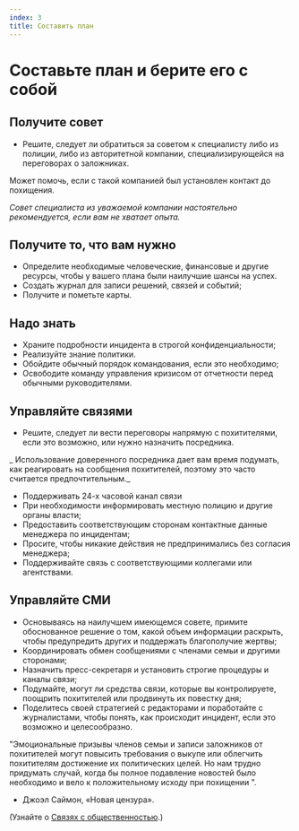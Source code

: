 ```yaml
---
index: 3
title: Составить план
---
```

# Составьте план и берите его с собой

## Получите совет

*   Решите, следует ли обратиться за советом к специалисту либо из полиции, либо из авторитетной компании, специализирующейся на переговорах о заложниках.

Может помочь, если с такой компанией был установлен контакт до похищения.

_Совет специалиста из уважаемой компании настоятельно рекомендуется, если вам не хватает опыта._

## Получите то, что вам нужно

*   Определите необходимые человеческие, финансовые и другие ресурсы, чтобы у вашего плана были наилучшие шансы на успех.
*   Создать журнал для записи решений, связей и событий;
*   Получите и пометьте карты.

## Надо знать

*   Храните подробности инцидента в строгой конфиденциальности;
*   Реализуйте знание политики.
*   Обойдите обычный порядок командования, если это необходимо;
*   Освободите команду управления кризисом от отчетности перед обычными руководителями.

## Управляйте связями

*   Решите, следует ли вести переговоры напрямую с похитителями, если это возможно, или нужно назначить посредника.

_ Использование доверенного посредника дает вам время подумать, как реагировать на сообщения похитителей, поэтому это часто считается предпочтительным._

*   Поддерживать 24-х часовой канал связи
*   При необходимости информировать местную полицию и другие органы власти;
*   Предоставить соответствующим сторонам контактные данные менеджера по инцидентам;
*   Просите, чтобы никакие действия не предпринимались без согласия менеджера;
*   Поддерживайте связь с соответствующими коллегами или агентствами.

## Управляйте СМИ

*   Основываясь на наилучшем имеющемся совете, примите обоснованное решение о том, какой объем информации раскрыть, чтобы предупредить других и поддержать благополучие жертвы;
*   Координировать обмен сообщениями с членами семьи и другими сторонами;
*   Назначить пресс-секретаря и установить строгие процедуры и каналы связи;
*   Подумайте, могут ли средства связи, которые вы контролируете, поощрить похитителей или продвинуть их повестку дня;
*   Поделитесь своей стратегией с редакторами и поработайте с журналистами, чтобы понять, как происходит инцидент, если это возможно и целесообразно.

"Эмоциональные призывы членов семьи и записи заложников от похитителей могут повысить требования о выкупе или облегчить похитителям достижение их политических целей. Но нам трудно придумать случай, когда бы полное подавление новостей было необходимо и вело к положительному исходу при похищении ".
- Джоэл Саймон, «Новая цензура».

(Узнайте о [Связях с общественностью](umbrella://work/public-communications).)